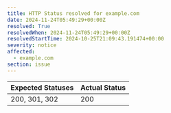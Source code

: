 ```yaml
---
title: HTTP Status resolved for example.com
date: 2024-11-24T05:49:29+00:00Z
resolved: True
resolvedWhen: 2024-11-24T05:49:29+00:00Z
resolvedStartTime: 2024-10-25T21:09:43.191474+00:00
severity: notice
affected:
  - example.com
section: issue
---
```


| Expected Statuses | Actual Status  |
|-------------------|----------------|
| 200, 301, 302 | 200 |
